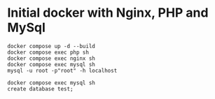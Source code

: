 # Initial docker with Nginx, PHP and MySql

```
docker compose up -d --build
docker compose exec php sh
docker compose exec nginx sh
docker compose exec mysql sh
mysql -u root -p"root" -h localhost 

docker compose exec mysql sh
create database test;
```

